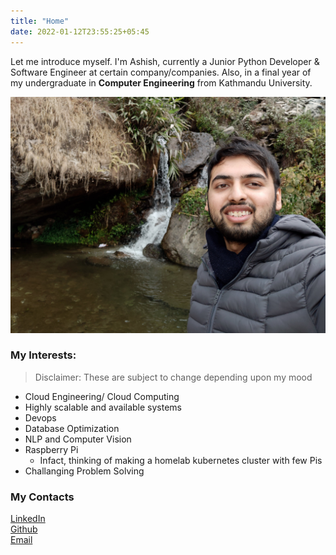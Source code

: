 ```yaml
---
title: "Home"
date: 2022-01-12T23:55:25+05:45
---
```


Let me introduce myself. I'm Ashish, currently a Junior Python Developer & Software Engineer at certain company/companies. Also, in a final year of my undergraduate in **Computer Engineering** from Kathmandu University.

![Me](/images/me.jpg)

### My Interests:

> Disclaimer: These are subject to change depending upon my mood

- Cloud Engineering/ Cloud Computing
- Highly scalable and available systems
- Devops
- Database Optimization
- NLP and Computer Vision
- Raspberry Pi
  - Infact, thinking of making a homelab kubernetes cluster with few Pis
- Challanging Problem Solving

### My Contacts

[LinkedIn](https://www.linkedin.com/in/ashish-s-4692b810b/)  
[Github](https://github.com/ashishsubedi)  
[Email](mailto:iamashishsubed@gmail.com)
